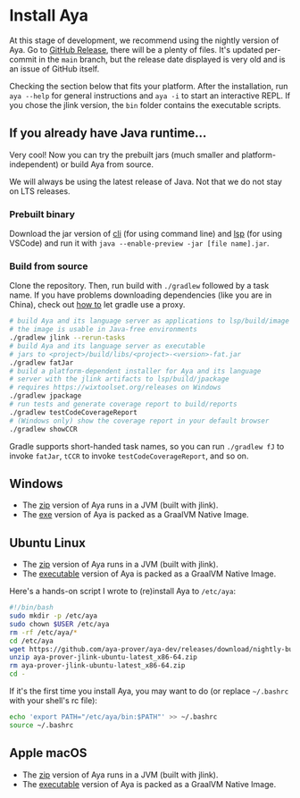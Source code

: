 # Install Aya

At this stage of development, we recommend using the nightly version of Aya.
Go to [GitHub Release], there will be a plenty of files.
It's updated per-commit in the `main` branch,
but the release date displayed is very old and is an issue of GitHub itself.

Checking the section below that fits your platform.
After the installation, run `aya --help` for general instructions and
`aya -i` to start an interactive REPL.
If you chose the jlink version, the `bin` folder contains the executable scripts.

[GitHub Release]: https://github.com/aya-prover/aya-dev/releases/tag/nightly-build

## If you already have Java runtime...

Very cool! Now you can try the prebuilt jars (much smaller and platform-independent)
or build Aya from source.

We will always be using the latest release of Java.
Not that we do not stay on LTS releases.

### Prebuilt binary

Download the jar version of [cli][cli-jar] (for using command line) and [lsp][lsp-jar]
(for using VSCode) and run it with `java --enable-preview -jar [file name].jar`.

[lsp-jar]: https://github.com/aya-prover/aya-dev/releases/download/nightly-build/lsp-fatjar.jar
[cli-jar]: https://github.com/aya-prover/aya-dev/releases/download/nightly-build/cli-fatjar.jar

### Build from source

Clone the repository. Then, run build with `./gradlew` followed by a task name.
If you have problems downloading dependencies (like you are in China),
check out [how to][proxy] let gradle use a proxy.

[proxy]: https://docs.gradle.org/current/userguide/build_environment.html#sec:accessing_the_web_via_a_proxy

```bash
# build Aya and its language server as applications to lsp/build/image
# the image is usable in Java-free environments 
./gradlew jlink --rerun-tasks
# build Aya and its language server as executable
# jars to <project>/build/libs/<project>-<version>-fat.jar
./gradlew fatJar
# build a platform-dependent installer for Aya and its language
# server with the jlink artifacts to lsp/build/jpackage
# requires https://wixtoolset.org/releases on Windows
./gradlew jpackage
# run tests and generate coverage report to build/reports
./gradlew testCodeCoverageReport
# (Windows only) show the coverage report in your default browser
./gradlew showCCR
```

Gradle supports short-handed task names, so you can run `./gradlew fJ` to invoke `fatJar`,
`tCCR` to invoke `testCodeCoverageReport`, and so on.

## Windows

+ The [zip][win-zip] version of Aya runs in a JVM (built with jlink).
+ The [exe][win-exe] version of Aya is packed as a GraalVM Native Image.

[win-zip]: https://github.com/aya-prover/aya-dev/releases/download/nightly-build/aya-prover-jlink-windows-latest_x86-64.zip
[win-exe]: https://github.com/aya-prover/aya-dev/releases/download/nightly-build/aya-native-windows-latest_x86-64.exe

## Ubuntu Linux

+ The [zip][linux-zip] version of Aya runs in a JVM (built with jlink).
+ The [executable][linux-exe] version of Aya is packed as a GraalVM Native Image.

[linux-zip]: https://github.com/aya-prover/aya-dev/releases/download/nightly-build/aya-prover-jlink-ubuntu-latest_x86-64.zip
[linux-exe]: https://github.com/aya-prover/aya-dev/releases/download/nightly-build/aya-native-ubuntu-latest_x86-64

Here's a hands-on script I wrote to (re)install Aya to `/etc/aya`:

```bash
#!/bin/bash
sudo mkdir -p /etc/aya
sudo chown $USER /etc/aya
rm -rf /etc/aya/*
cd /etc/aya
wget https://github.com/aya-prover/aya-dev/releases/download/nightly-build/aya-prover-jlink-ubuntu-latest_x86-64.zip
unzip aya-prover-jlink-ubuntu-latest_x86-64.zip
rm aya-prover-jlink-ubuntu-latest_x86-64.zip
cd -
```

If it's the first time you install Aya, you may want to do
(or replace `~/.bashrc` with your shell's rc file):

```bash
echo 'export PATH="/etc/aya/bin:$PATH"' >> ~/.bashrc
source ~/.bashrc
```

## Apple macOS

+ The [zip][mac-zip] version of Aya runs in a JVM (built with jlink).
+ The [executable][mac-exe] version of Aya is packed as a GraalVM Native Image.

[mac-zip]: https://github.com/aya-prover/aya-dev/releases/download/nightly-build/aya-prover-jlink-macos-latest_x86-64.zip
[mac-exe]: https://github.com/aya-prover/aya-dev/releases/download/nightly-build/aya-native-macos-latest_x86-64
